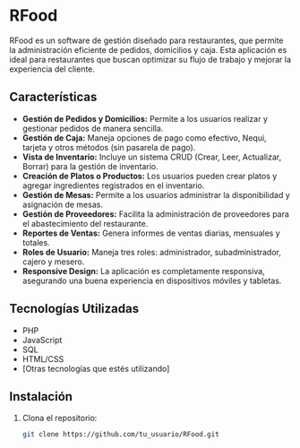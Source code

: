# RFood

RFood es un software de gestión diseñado para restaurantes, que permite la administración eficiente de pedidos, domicilios y caja. Esta aplicación es ideal para restaurantes que buscan optimizar su flujo de trabajo y mejorar la experiencia del cliente.

## Características

- **Gestión de Pedidos y Domicilios:** Permite a los usuarios realizar y gestionar pedidos de manera sencilla.
- **Gestión de Caja:** Maneja opciones de pago como efectivo, Nequi, tarjeta y otros métodos (sin pasarela de pago).
- **Vista de Inventario:** Incluye un sistema CRUD (Crear, Leer, Actualizar, Borrar) para la gestión de inventario.
- **Creación de Platos o Productos:** Los usuarios pueden crear platos y agregar ingredientes registrados en el inventario.
- **Gestión de Mesas:** Permite a los usuarios administrar la disponibilidad y asignación de mesas.
- **Gestión de Proveedores:** Facilita la administración de proveedores para el abastecimiento del restaurante.
- **Reportes de Ventas:** Genera informes de ventas diarias, mensuales y totales.
- **Roles de Usuario:** Maneja tres roles: administrador, subadministrador, cajero y mesero.
- **Responsive Design:** La aplicación es completamente responsiva, asegurando una buena experiencia en dispositivos móviles y tabletas.

## Tecnologías Utilizadas

- PHP
- JavaScript
- SQL
- HTML/CSS
- [Otras tecnologías que estés utilizando]

## Instalación

1. Clona el repositorio:
   ```bash
   git clone https://github.com/tu_usuario/RFood.git

